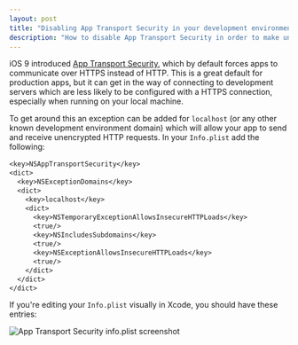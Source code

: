 ```yaml
---
layout: post
title: "Disabling App Transport Security in your development environment"
description: "How to disable App Transport Security in order to make unsecured HTTP requests in a local development environment"
---
```


iOS 9 introduced [App Transport Security](https://developer.apple.com/library/ios/documentation/General/Reference/InfoPlistKeyReference/Articles/CocoaKeys.html#//apple_ref/doc/uid/TP40009251-SW33), which by default forces apps to communicate over HTTPS instead of HTTP. This is a great default for production apps, but it can get in the way of connecting to development servers which are less likely to be configured with a HTTPS connection, especially when running on your local machine.

To get around this an exception can be added for `localhost` (or any other known development environment domain) which will allow your app to send and receive unencrypted HTTP requests. In your `Info.plist` add the following:

```
<key>NSAppTransportSecurity</key>
<dict>
  <key>NSExceptionDomains</key>
  <dict>
    <key>localhost</key>
    <dict>
      <key>NSTemporaryExceptionAllowsInsecureHTTPLoads</key>
      <true/>
      <key>NSIncludesSubdomains</key>
      <true/>
      <key>NSExceptionAllowsInsecureHTTPLoads</key>
      <true/>
    </dict>
  </dict>
</dict>
```

If you're editing your `Info.plist` visually in Xcode, you should have these entries:

<img alt="App Transport Security info.plist screenshot" src="/assets/posts/app_transport_security/app_transport_security_info_plist.png" srcset="/assets/posts/app_transport_security/app_transport_security_info_plist.png 1x, /assets/posts/app_transport_security/app_transport_security_info_plist@2x.png 2x">
